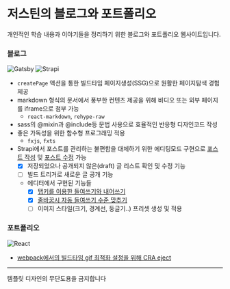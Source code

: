 # 저스틴의 블로그와 포트폴리오

개인적인 학습 내용과 이야기들을 정리하기 위한 블로그와 포트폴리오 웹사이트입니다.

### 블로그

![Gatsby](https://img.shields.io/badge/Gatsby-%23663399.svg?style=for-the-badge&logo=gatsby&logoColor=white)
![Strapi](https://img.shields.io/badge/strapi-%232E7EEA.svg?style=for-the-badge&logo=strapi&logoColor=white)

  - `createPage` 액션을 통한 빌드타임 페이지생성(SSG)으로 원활한 페이지탐색 경험 제공
  - markdown 형식의 문서에서 풍부한 컨텐츠 제공을 위해 비디오 또는 외부 페이지를 iframe으로 첨부 가능
    - `react-markdown`, `rehype-raw`
  - sass의 @mixin과 @include등 문법 사용으로 효율적인 반응형 디자인코드 작성
  - 좋은 가독성을 위한 함수형 프로그래밍 적용
    - `fxjs`, `fxts`
  - Strapi에서 포스트를 관리하는 불편함을 대체하기 위한 에디팅모드 구현으로 [포스트 작성](https://github.com/nninnnin/justindglee.com/pull/8) 및 [포스트 수정](https://github.com/nninnnin/justindglee.com/pull/3) 가능
    - [x] 저장되었으나 공개되지 않은(draft) 글 리스트 확인 및 수정 기능
    - [ ] 빌드 트리거로 새로운 글 공개 기능
    - 에디터에서 구현된 기능들
      - [x] [탭키를 이용한 들여쓰기와 내어쓰기](https://github.com/nninnnin/justindglee.com/pull/5/files)
      - [x] [줄바꿈시 자동 들여쓰기 수준 맞추기](https://github.com/nninnnin/justindglee.com/pull/9)
      - [ ] 이미지 스타일(크기, 경계선, 둥글기..) 프리셋 생성 및 적용

### 포트폴리오

![React](https://img.shields.io/badge/react-%2320232a.svg?style=for-the-badge&logo=react&logoColor=%2361DAFB)

  - [webpack에서의 빌드타임 gif 최적화 설정을 위해 CRA eject](https://github.com/nninnnin/justindglee.com/commit/a7fd8710bcde80ea603dffc846a8cce7e17ea09e)

---

템플릿 디자인의 무단도용을 금지합니다
